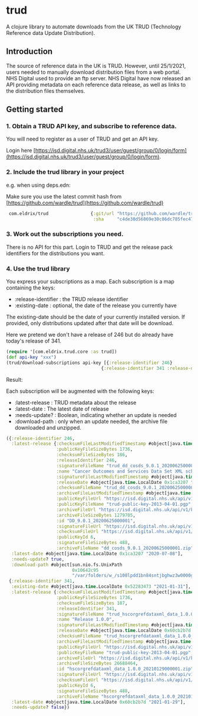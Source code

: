 # trud
A clojure library to automate downloads from the UK TRUD (Technology Reference data Update Distribution).

## Introduction

The source of reference data in the UK is TRUD. However, until 25/1/2021, users needed to manually download distribution files from a web portal. NHS Digital used to provide an ftp server. NHS Digital have now released an API providing metadata on each reference data release, as well as links to the distribution files themselves.

## Getting started

### 1. Obtain a TRUD API key, and subscribe to reference data.

You will need to register as a user of TRUD and get an API key.

Login here [https://isd.digital.nhs.uk/trud3/user/guest/group/0/login/form](https://isd.digital.nhs.uk/trud3/user/guest/group/0/login/form).

### 2. Include the trud library in your project

e.g. when using deps.edn:

Make sure you use the latest commit hash from [https://github.com/wardle/trud](https://github.com/wardle/trud)

```clojure
 com.eldrix/trud                {:git/url "https://github.com/wardle/trud.git"
                                 :sha     "c4de38d56869e30c86dc785fec470da68f6d7be5"}
```

### 3. Work out the subscriptions you need.

There is no API for this part. Login to TRUD and get the release pack identifiers
for the distributions you want.

### 4. Use the trud library 

You express your subscriptions as a map. Each subscription is a map 
containing the keys:

- :release-identifier : the TRUD release identifier
- :existing-date      : optional, the date of the release you currently have

The existing-date should be the date of your currently installed version. If
provided, only distributions updated after that date will be download.

Here we pretend we don't have a release of 246 but do already have today's release of 341.

```clojure
(require '[com.eldrix.trud.core :as trud])
(def api-key "xxx")
(trud/download-subscriptions api-key [{:release-identifier 246}
                                    {:release-identifier 341 :release-date (LocalDate/now)}])
```

Result:

Each subscription will be augmented with the following keys:

- :latest-release : TRUD metadata about the release
- :latest-date    : The latest date of release
- :needs-update?  : Boolean, indicating whether an update is needed
- :download-path  : only when an update needed, the archive file downloaded and unzipped.

```clojure
({:release-identifier 246,
  :latest-release {:checksumFileLastModifiedTimestamp #object[java.time.Instant 0x4c7e988b "2020-07-08T10:23:38Z"],
                   :publicKeyFileSizeBytes 1736,
                   :checksumFileSizeBytes 186,
                   :releaseIdentifier 246,
                   :signatureFileName "trud_dd_cosds_9.0.1_20200625000001.sig",
                   :name "Cancer Outcomes and Services Data Set XML schema release 9.0.1",
                   :signatureFileLastModifiedTimestamp #object[java.time.Instant 0xeb69970 "2020-07-08T10:23:38Z"],
                   :releaseDate #object[java.time.LocalDate 0x1ca3207 "2020-07-08"],
                   :checksumFileName "trud_dd_cosds_9.0.1_20200625000001.xml",
                   :archiveFileLastModifiedTimestamp #object[java.time.Instant 0x28e653c2 "2020-07-08T10:13:41Z"],
                   :publicKeyFileUrl "https://isd.digital.nhs.uk/api/v1/keys/7daa48e2a26f3afeef6f6c2a2feb00b62bcbe68b/files/public-keys/trud-public-key-2013-04-01.pgp",
                   :publicKeyFileName "trud-public-key-2013-04-01.pgp",
                   :archiveFileUrl "https://isd.digital.nhs.uk/api/v1/keys/7daa48e2a26f3afeef6f6c2a2feb00b62bcbe68b/files/DD/9.0.1/DD_COSDS/dd_cosds_9.0.1_20200625000001.zip",
                   :archiveFileSizeBytes 1279705,
                   :id "DD_9.0.1_20200625000001",
                   :signatureFileUrl "https://isd.digital.nhs.uk/api/v1/keys/7daa48e2a26f3afeef6f6c2a2feb00b62bcbe68b/files/DD/9.0.1/DD_COSDS/trud_dd_cosds_9.0.1_20200625000001.xml.asc",
                   :checksumFileUrl "https://isd.digital.nhs.uk/api/v1/keys/7daa48e2a26f3afeef6f6c2a2feb00b62bcbe68b/files/DD/9.0.1/DD_COSDS/trud_dd_cosds_9.0.1_20200625000001.xml",
                   :publicKeyId 6,
                   :signatureFileSizeBytes 488,
                   :archiveFileName "dd_cosds_9.0.1_20200625000001.zip"},
  :latest-date #object[java.time.LocalDate 0x1ca3207 "2020-07-08"],
  :needs-update? true,
  :download-path #object[sun.nio.fs.UnixPath
                         0x10642c95
                         "/var/folders/w_/s108lpdd1bn84sntjbghwz3w0000gn/T/trud8189818739559265155"]}
 {:release-identifier 341,
  :existing-date #object[java.time.LocalDate 0x52283473 "2021-01-31"],
  :latest-release {:checksumFileLastModifiedTimestamp #object[java.time.Instant 0x2aa34af0 "2021-01-29T13:28:21Z"],
                   :publicKeyFileSizeBytes 1736,
                   :checksumFileSizeBytes 187,
                   :releaseIdentifier 341,
                   :signatureFileName "trud_hscorgrefdataxml_data_1.0.0_20210129000001.sig",
                   :name "Release 1.0.0",
                   :signatureFileLastModifiedTimestamp #object[java.time.Instant 0x7aa90fa9 "2021-01-29T13:28:24Z"],
                   :releaseDate #object[java.time.LocalDate 0x60cb2b7d "2021-01-29"],
                   :checksumFileName "trud_hscorgrefdataxml_data_1.0.0_20210129000001.xml",
                   :archiveFileLastModifiedTimestamp #object[java.time.Instant 0x51fab375 "2021-01-29T13:26:23Z"],
                   :publicKeyFileUrl "https://isd.digital.nhs.uk/api/v1/keys/7daa48e2a26f3afeef6f6c2a2feb00b62bcbe68b/files/public-keys/trud-public-key-2013-04-01.pgp",
                   :publicKeyFileName "trud-public-key-2013-04-01.pgp",
                   :archiveFileUrl "https://isd.digital.nhs.uk/api/v1/keys/7daa48e2a26f3afeef6f6c2a2feb00b62bcbe68b/files/ODS/1.0.0/HSCORGREFDATAXML_DATA/hscorgrefdataxml_data_1.0.0_20210129000001.zip",
                   :archiveFileSizeBytes 26688464,
                   :id "hscorgrefdataxml_data_1.0.0_20210129000001.zip",
                   :signatureFileUrl "https://isd.digital.nhs.uk/api/v1/keys/7daa48e2a26f3afeef6f6c2a2feb00b62bcbe68b/files/ODS/1.0.0/HSCORGREFDATAXML_DATA/trud_hscorgrefdataxml_data_1.0.0_20210129000001.xml.asc",
                   :checksumFileUrl "https://isd.digital.nhs.uk/api/v1/keys/7daa48e2a26f3afeef6f6c2a2feb00b62bcbe68b/files/ODS/1.0.0/HSCORGREFDATAXML_DATA/trud_hscorgrefdataxml_data_1.0.0_20210129000001.xml",
                   :publicKeyId 6,
                   :signatureFileSizeBytes 488,
                   :archiveFileName "hscorgrefdataxml_data_1.0.0_20210129000001.zip"},
  :latest-date #object[java.time.LocalDate 0x60cb2b7d "2021-01-29"],
  :needs-update? false})
```
